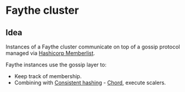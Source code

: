 # Faythe cluster

## Idea

Instances of a Faythe cluster communicate on top of a gossip protocol managed via [Hashicorp Memberlist](https://github.com/hashicorp/memberlist).

Faythe instances use the gossip layer to:
* Keep track of membership.
* Combining with [Consistent hashing](https://en.wikipedia.org/wiki/Consistent_hashing) - [Chord](https://en.wikipedia.org/wiki/Chord_(peer-to-peer)), execute scalers.

